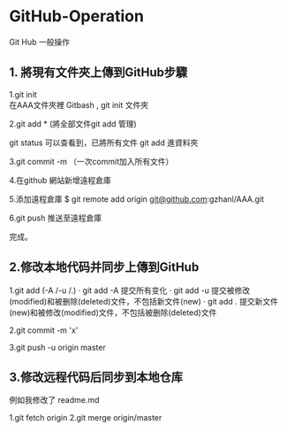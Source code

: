 # GitHub-Operation
Git Hub 一般操作

## 1. 將現有文件夾上傳到GitHub步驟
1.git init   
在AAA文件夾裡 Gitbash , git init 文件夾  


2.git add * (將全部文件git add 管理)

git status 可以查看到，已將所有文件 git add 進資料夾


3.git commit -m （一次commit加入所有文件）

4.在github 網站新增遠程倉庫


5.添加遠程倉庫
$ git remote add origin git@github.com:gzhanl/AAA.git

6.git push 推送至遠程倉庫

完成。


## 2.修改本地代码并同步上傳到GitHub  
1.git add (-A /-u /.)
· git add -A 提交所有变化 
· git add -u 提交被修改(modified)和被删除(deleted)文件，不包括新文件(new) 
· git add . 提交新文件(new)和被修改(modified)文件，不包括被删除(deleted)文件

2.git commit -m 'x'

3.git push -u origin master

## 3.修改远程代码后同步到本地仓库

例如我修改了 readme.md

1.git fetch origin
2.git merge origin/master



